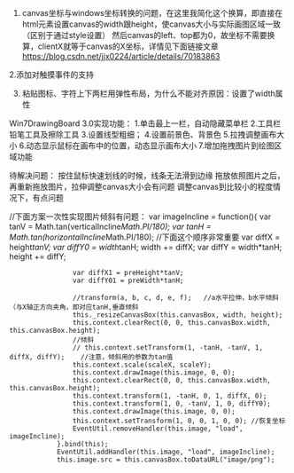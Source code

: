1. canvas坐标与windows坐标转换的问题，在这里我简化这个换算，即直接在html元素设置canvas的width跟height，使canvas大小与实际画图区域一致（区别于通过style设置）
然后canvas的left、top都为0，故坐标不需要换算，clientX就等于canvas的X坐标，详情见下面链接文章
https://blog.csdn.net/jjx0224/article/details/70183863

2.添加对触摸事件的支持

3. 粘贴图标、字符上下两栏用弹性布局，为什么不能对齐原因：设置了width属性


Win7DrawingBoard 3.0实现功能：
1.单击最上一栏，自动隐藏菜单栏
2.工具栏铅笔工具及擦除工具
3.设置线型粗细；
4.设置前景色、背景色
5.拉拽调整画布大小
6.动态显示鼠标在画布中的位置，动态显示画布大小
7.增加拖拽图片到绘图区域功能


待解决问题：
按住鼠标快速划线的时候，线条无法滑到边缘
拖放依照图片之后，再重新拖放图片，拉伸调整canvas大小会有问题
调整canvas到比较小的程度情况下，有点问题

//下面方案一次性实现图片倾斜有问题：
var imageIncline = function(){
                    var tanV = Math.tan(verticalIncline*Math.PI/180);
                    var tanH = Math.tan(horizontalIncline*Math.PI/180);
                    //下面这个顺序非常重要
                    var diffX = height*tanV;
                    var diffY0 = width*tanH;
                    width += diffX;
                    var diffY = width*tanH;
                    height += diffY;

                    var diffX1 = preHeight*tanV;
                    var diffY01 = preWidth*tanH;

                    //transform(a, b, c, d, e, f);   //a水平拉伸，b水平倾斜（与X轴正方向夹角，即对应tanH,垂直倾斜
                    this._resizeCanvasBox(this.canvasBox, width, height);
                    this.context.clearRect(0, 0, this.canvasBox.width, this.canvasBox.height);
                    //倾斜
                    // this.context.setTransform(1, -tanH, -tanV, 1, diffX, diffY);    //注意，倾斜用的参数为tan值
                    this.context.scale(scaleX, scaleY);
                    this.context.drawImage(this.image, 0, 0);
                    this.context.clearRect(0, 0, this.canvasBox.width, this.canvasBox.height);
                    this.context.transform(1, -tanH, 0, 1, diffX, 0);
                    this.context.transform(1, 0, -tanV, 1, 0, diffY0);
                    this.context.drawImage(this.image, 0, 0);
                    this.context.setTransform(1, 0, 0, 1, 0, 0); //恢复坐标
                    EventUtil.removeHandler(this.image, "load", imageIncline);
                }.bind(this);
                EventUtil.addHandler(this.image, "load", imageIncline);
                this.image.src = this.canvasBox.toDataURL("image/png");